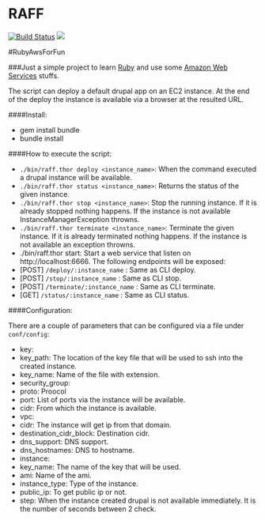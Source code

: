 # RAFF
[![Build Status](https://travis-ci.org/lmesz/RAFF.svg?branch=master)](https://travis-ci.org/lmesz/RAFF)
[![](https://images.microbadger.com/badges/image/lmesz/raff.svg)](https://microbadger.com/images/lmesz/raff)

#RubyAwsForFun

###Just a simple project to learn [Ruby](https://www.ruby-lang.org/en/) and use some [Amazon Web Services](https://aws.amazon.com/) stuffs.

The script can deploy a default drupal app on an EC2 instance. At the end of the deploy the instance is available via a browser at the resulted URL.

####Install:

* gem install bundle
* bundle install

####How to execute the script:

* `./bin/raff.thor deploy <instance_name>`: When the command executed a drupal instance will be available.
* `./bin/raff.thor status <instance_name>`: Returns the status of the given instance.
* `./bin/raff.thor stop <instance_name>`: Stop the running instance. If it is already stopped nothing happens. If the instance is not available InstanceManagerException throwns.
* `./bin/raff.thor terminate <instance_name>`: Terminate the given instance. If it is already terminated nothing happens. If the instance is not available an exception throwns.
* ./bin/raff.thor start: Start a web service that listen on http://localhost:6666. The following endpoints will be exposed:
 * [POST] `/deploy/:instance_name` : Same as CLI deploy.
 * [POST] `/stop/:instance_name` : Same as CLI stop.
 * [POST] `/terminate/:instance_name` : Same as CLI terminate.
 * [GET] `/status/:instance_name` : Same as CLI status.

####Configuration:

There are a couple of parameters that can be configured via a file under `conf/config`:
 * key:
  * key_path: The location of the key file that will be used to ssh into the created instance.
  * key_name: Name of the file with extension.
 * security_group:
  * proto: Proocol
  * port: List of ports via the instance will be available.
  * cidr: From which the instance is available.
 * vpc:
  * cidr: The instance will get ip from that domain.
  * destination_cidr_block: Destination cidr.
  * dns_support: DNS support.
  * dns_hostnames: DNS to hostname.
 * instance:
  * key_name: The name of the key that will be used.
  * ami: Name of the ami.
  * instance_type: Type of the instance.
  * public_ip: To get public ip or not.
  * step: When the instance created drupal is not available immediately. It is the number of seconds between 2 check.
